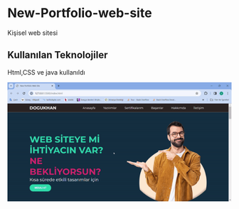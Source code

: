 <h1> New-Portfolio-web-site </h1>

 Kişisel web sitesi 

<h2> Kullanılan Teknolojiler </h2>

Html,CSS ve java kullanıldı

![](ekran.gif)








#
